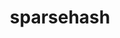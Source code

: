 ---
title: "sparsehash"
layout: cache
categories: [package, v0.18]
meta: {"versions": ["2.0.4"], "compilers": ["gcc@7.3.1"], "oss": ["amzn2"], "platforms": ["linux"], "targets": ["x86_64_v3"], "stacks": ["aws-ahug"], "num_specs": 1, "num_specs_by_stack": {"aws-ahug": 1}}
spec_details: [{"hash": "kacgpoppbfonfwzlh3ef2rklvuf7qxdz", "compiler": "gcc@7.3.1", "versions": ["2.0.4"], "os": "amzn2", "platform": "linux", "target": "x86_64_v3", "variants": [], "stacks": ["aws-ahug"], "size": "-", "tarball": "https://binaries.spack.io/releases/v0.18/build_cache/linux-amzn2-x86_64_v3/gcc-7.3.1/sparsehash-2.0.4/linux-amzn2-x86_64_v3-gcc-7.3.1-sparsehash-2.0.4-kacgpoppbfonfwzlh3ef2rklvuf7qxdz.spack"}]
---